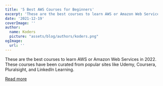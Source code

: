 ```yaml
---
title: '5 Best AWS Courses for Beginners'
excerpt: 'These are the best courses to learn AWS or Amazon Web Services in 2022. These courses have been curated from popular sites like Udemy, Coursera, Pluralsight, and LinkedIn Learning. '
date: '2021-12-19'
coverImage: ''
author:
  name: Koders
  picture: "assets/blog/authors/koders.png"
ogImage:
  url: ''
---
```


These are the best courses to learn AWS or Amazon Web Services in 2022. These courses have been curated from popular sites like Udemy, Coursera, Pluralsight, and LinkedIn Learning. 

[Read more](https://dev.to/javinpaul/5-best-aws-courses-for-beginners-45hk)

